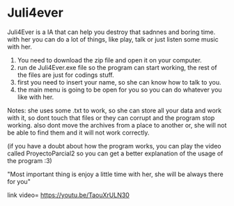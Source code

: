 # Juli4ever

Juli4Ever is a IA that can help you destroy that sadnnes and boring time.
with her you can do a lot of things, like play, talk or just listen some music with her.

1. You need to download the zip file and open it on your computer.
2. run de Juli4Ever.exe  file so the program can start working, the rest of the files are just for codings stuff.
3. first you need to insert your name, so she can know how to talk to you.
4. the main menu is going to be open for you so you can do whatever you like with her.

Notes: she uses some .txt to work, so she can store all your data and work with it, so dont touch that files or they can corrupt and the program stop working.
also dont move the archives from a place to another or, she will not be able to find them and it will not work correctly.

(if you have a doubt about how the program works, you can play the video called ProyectoParcial2 so you can get a better explanation of the usage of the program :3)

"Most important thing is enjoy a little time with her, she will be always there for you"

link video= https://youtu.be/TaouXrULN30
